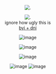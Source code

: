 <p align="center"

![.](https://www.gigaglitters.com/created/4M3otvZpFE.gif)

<p align="center"
  
![.](https://media.discordapp.net/attachments/1257806596977852439/1326989748832567358/IMG_5985.gif?ex=67816f02&is=67801d82&hm=ea4a46c54baa814c21183e09c77530aeabe9073a3dc7c11eb2454b4901b577cc&=&width=375&height=376)
<br>
ignore how ugly this is
<br>
[byi + dni](https://rentry.co/ptbyidnilist)

<p align="center"

![image](https://github.com/user-attachments/assets/f665d86a-d97b-4a23-80e6-8615503caa01)

<p align="center"

![image](https://github.com/user-attachments/assets/a90f9fc4-0955-45b4-9939-1ad23607af87)

<p align="center"

![image](https://github.com/user-attachments/assets/7dffd0cb-6215-4139-a938-88904c549fa9)

<p align="center"

![image](https://github.com/user-attachments/assets/d4ba8207-aee0-44cc-a754-7078ed8ec3d0) ![image](https://github.com/user-attachments/assets/6f505b4f-02a6-466d-8e87-49180bf8524b)



